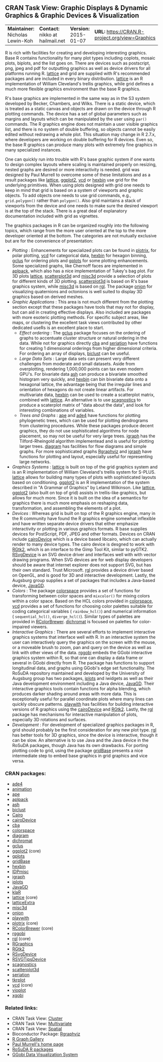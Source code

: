 CRAN Task View: Graphic Displays & Dynamic Graphics & Graphic Devices & Visualization
-------------------------------------------------------------------------------------

<table>
<colgroup>
<col width="50%" />
<col width="50%" />
</colgroup>
<tbody>
<tr class="odd">
<td align="left"><strong>Maintainer:</strong>
Nicholas Lewin-Koh</td>
<td align="left"><strong>Contact:</strong>
nikko at hailmail.net</td>
<td align="left"><strong>Version:</strong>
2015-01-07</td>
<td align="left"><strong>URL:</strong>
<a href="https://CRAN.R-project.org/view=Graphics"> https://CRAN.R-project.org/view=Graphics </a></td>
</tr>
</tbody>
</table>

R is rich with facilities for creating and developing interesting graphics. Base R contains functionality for many plot types including coplots, mosaic plots, biplots, and the list goes on. There are devices such as postscript, png, jpeg and pdf for outputting graphics as well as device drivers for all platforms running R. [lattice](http://cran.rstudio.com/web/packages/lattice/index.html) and grid are supplied with R's recommended packages and are included in every binary distribution. [lattice](http://cran.rstudio.com/web/packages/lattice/index.html) is an R implementation of William Cleveland's trellis graphics, while grid defines a much more flexible graphics environment than the base R graphics.

R's base graphics are implemented in the same way as in the S3 system developed by Becker, Chambers, and Wilks. There is a static device, which is treated as a static canvas and objects are drawn on the device through R plotting commands. The device has a set of global parameters such as margins and layouts which can be manipulated by the user using `par()` commands. The R graphics engine does not maintain a user visible graphics list, and there is no system of double buffering, so objects cannot be easily edited without redrawing a whole plot. This situation may change in R 2.7.x, where developers are working on double buffering for R devices. Even so, the base R graphics can produce many plots with extremely fine graphics in many specialized instances.

One can quickly run into trouble with R's base graphic system if one wants to design complex layouts where scaling is maintained properly on resizing, nested graphs are desired or more interactivity is needed. grid was designed by Paul Murrell to overcome some of these limitations and as a result packages like [lattice](http://cran.rstudio.com/web/packages/lattice/index.html), [ggplot2](http://cran.rstudio.com/web/packages/ggplot2/index.html), [vcd](http://cran.rstudio.com/web/packages/vcd/index.html) or [hexbin](http://cran.rstudio.com/web/packages/hexbin/index.html) use grid for the underlying primitives. When using plots designed with grid one needs to keep in mind that grid is based on a system of viewports and graphic objects. To add objects one needs to use grid commands, e.g., `grid.polygon()` rather than `polygon()`. Also grid maintains a stack of viewports from the device and one needs to make sure the desired viewport is at the top of the stack. There is a great deal of explanatory documentation included with grid as vignettes.

The graphics packages in R can be organized roughly into the following topics, which range from the more user oriented at the top to the more developer oriented at the bottom. The categories are not mutually exclusive but are for the convenience of presentation:

-   *Plotting* : Enhancements for specialized plots can be found in [plotrix](http://cran.rstudio.com/web/packages/plotrix/index.html), for polar plotting, [vcd](http://cran.rstudio.com/web/packages/vcd/index.html) for categorical data, [hexbin](http://cran.rstudio.com/web/packages/hexbin/index.html) for hexagon binning, [gclus](http://cran.rstudio.com/web/packages/gclus/index.html) for ordering plots and [gplots](http://cran.rstudio.com/web/packages/gplots/index.html) for some plotting enhancements. Some specialized graphs, like Chernoff faces are implemented in [aplpack](http://cran.rstudio.com/web/packages/aplpack/index.html), which also has a nice implementation of Tukey's bag plot. For 3D plots [lattice](http://cran.rstudio.com/web/packages/lattice/index.html), [scatterplot3d](http://cran.rstudio.com/web/packages/scatterplot3d/index.html) and [misc3d](http://cran.rstudio.com/web/packages/misc3d/index.html) provide a selection of plots for different kinds of 3D plotting. [scatterplot3d](http://cran.rstudio.com/web/packages/scatterplot3d/index.html) is based on R's base graphics system, while [misc3d](http://cran.rstudio.com/web/packages/misc3d/index.html) is based on [rgl](http://cran.rstudio.com/web/packages/rgl/index.html). The package [onion](http://cran.rstudio.com/web/packages/onion/index.html) for visualizing quaternions and octonions is well suited to display 3D graphics based on derived meshes.
-   *Graphic Applications* : This area is not much different from the plotting section except that these packages have tools that may not for display, but can aid in creating effective displays. Also included are packages with more esoteric plotting methods. For specific subject areas, like maps, or clustering the excellent task views contributed by other dedicated useRs is an excellent place to start.
    -   *Effect ordering* : The [gclus](http://cran.rstudio.com/web/packages/gclus/index.html) package focuses on the ordering of graphs to accentuate cluster structure or natural ordering in the data. While not for graphics directly [cba](http://cran.rstudio.com/web/packages/cba/index.html) and [seriation](http://cran.rstudio.com/web/packages/seriation/index.html) have functions for creating 1 dimensional orderings from higher dimensional criteria. For ordering an array of displays, [biclust](http://cran.rstudio.com/web/packages/biclust/index.html) can be useful.
    -   *Large Data Sets* : Large data sets can present very different challenges from moderate and small datasets. Aside from overplotting, rendering 1,000,000 points can tax even modern GPU's. For bivariate data [ash](http://cran.rstudio.com/web/packages/ash/index.html) can produce a bivariate smoothed histogram very quickly, and [hexbin](http://cran.rstudio.com/web/packages/hexbin/index.html) can bin bivariate data onto a hexagonal lattice, the advantage being that the irregular lines and orientation of hexagons do not create linear artifacts. For multivariate data, [hexbin](http://cran.rstudio.com/web/packages/hexbin/index.html) can be used to create a scatterplot matrix, combined with [lattice](http://cran.rstudio.com/web/packages/lattice/index.html). An alternative is to use [scagnostics](http://cran.rstudio.com/web/packages/scagnostics/index.html) to produce a scaterplot matrix of "data about the data", and look for interesting combinations of variables.
    -   *Trees and Graphs* : [ape](http://cran.rstudio.com/web/packages/ape/index.html) and [ade4](http://cran.rstudio.com/web/packages/ade4/index.html) have functions for plotting phylogenetic trees, which can be used for plotting dendrograms from clustering procedures. While these packages produce decent graphics, they do not use sophisticated algorithms for node placement, so may not be useful for very large trees. [igraph](http://cran.rstudio.com/web/packages/igraph/index.html) has the Tilford-Rheingold algorithm implementead and is useful for plotting larger trees. [diagram](http://cran.rstudio.com/web/packages/diagram/index.html) has facilities for flow diagrams and simple graphs. For more sophisticated graphs [<span class="BioC">Rgraphviz</span>](http://www.Bioconductor.ohttp://cran.rstudio.com/web/packages/release/bioc/html/Rgraphviz.html) and [igraph](http://cran.rstudio.com/web/packages/igraph/index.html) have functions for plotting and layout, especially useful for representing large networks.
-   *Graphics Systems* : [lattice](http://cran.rstudio.com/web/packages/lattice/index.html) is built on top of the grid graphics system and is an R implementation of William Cleveland's trellis system for S-PLUS. [lattice](http://cran.rstudio.com/web/packages/lattice/index.html) allows for building many types of plots with sophisticated layouts based on conditioning. [ggplot2](http://cran.rstudio.com/web/packages/ggplot2/index.html) is an R implementation of the system described in "A Grammar of Graphics" by Leland Wilkinson. Like [lattice](http://cran.rstudio.com/web/packages/lattice/index.html), [ggplot2](http://cran.rstudio.com/web/packages/ggplot2/index.html) (also built on top of grid) assists in trellis-like graphics, but allows for much more. Since it is built on the idea of a semantics for graphics there is much more emphasis on reshaping data, transformation, and assembling the elements of a plot.
-   *Devices* : Whereas grid is built on top of the R graphics engine, many in the R community have found the R graphics engine somewhat inflexible and have written separate device drivers that either emphasize interactivity or plotting in various graphics formats. R base supplies devices for PostScript, PDF, JPEG and other formats. Devices on CRAN include [cairoDevice](http://cran.rstudio.com/web/packages/cairoDevice/index.html) which is a device based libcairo, which can actually render to many device types. The cairo device is desgned to work with [RGtk2](http://cran.rstudio.com/web/packages/RGtk2/index.html), which is an interface to the Gimp Tool Kit, similar to pyGTK2. [RSvgDevice](http://cran.rstudio.com/web/packages/RSvgDevice/index.html) is an SVG device driver and interfaces well with with vector drawing programs. When SVG devices are for web display developers should be aware that internet explorer does not support SVG, but has their own standard. Trust Microsoft. [rgl](http://cran.rstudio.com/web/packages/rgl/index.html) provides a device driver based on OpenGL, and is good for 3D and interactive development. Lastly, the Augsburg group supplies a set of packages that includes a Java-based device, [JavaGD](http://cran.rstudio.com/web/packages/JavaGD/index.html).
-   *Colors* : The package [colorspace](http://cran.rstudio.com/web/packages/colorspace/index.html) provides a set of functions for transforming between color spaces and `mixcolor()` for mixing colors within a color space. Based on the HCL colors provided in [colorspace](http://cran.rstudio.com/web/packages/colorspace/index.html), [vcd](http://cran.rstudio.com/web/packages/vcd/index.html) provides a set of functions for choosing color palettes suitable for coding categorical variables ( `rainbow_hcl()`) and numerical information ( `sequential_hcl()`, `diverge_hcl()`). Similar types of palettes are provided in [RColorBrewer](http://cran.rstudio.com/web/packages/RColorBrewer/index.html). [dichromat](http://cran.rstudio.com/web/packages/dichromat/index.html) is focused on palettes for color-impaired viewers.
-   *Interactive Graphics* : There are several efforts to implement interactive graphics systems that interface well with R. In an interactive system the user can interactively query the graphics on the screen with the mouse, or a moveable brush to zoom, pan and query on the device as well as link with other views of the data. [rggobi](http://cran.rstudio.com/web/packages/rggobi/index.html) embeds the GGobi interactive graphics system within R, so that one can display a data frame or several in GGobi directly from R. The package has functions to support longitudinal data, and graphs using GGobi's edge set functionality. The RoSuDA repository maintained and developed by the University of Augsburg group has two packages, [iplots](http://cran.rstudio.com/web/packages/iplots/index.html) and iwidgets as well as their Java development environment including a Java device, [JavaGD](http://cran.rstudio.com/web/packages/JavaGD/index.html). Their interactive graphics tools contain functions for alpha blending, which produces darker shading around areas with more data. This is exceptionally useful for parallel coordinate plots where many lines can quickly obscure patterns. [playwith](http://cran.rstudio.com/web/packages/playwith/index.html) has facilities for building interactive versions of R graphics using the [cairoDevice](http://cran.rstudio.com/web/packages/cairoDevice/index.html) and [RGtk2](http://cran.rstudio.com/web/packages/RGtk2/index.html). Lastly, the [rgl](http://cran.rstudio.com/web/packages/rgl/index.html) package has mechanisms for interactive manipulation of plots, especially 3D rotations and surfaces.
-   *Development* : For development of specialized graphics packages in R, grid should probably be the first consideration for any new plot type. [rgl](http://cran.rstudio.com/web/packages/rgl/index.html) has better tools for 3D graphics, since the device is interactive, though it can be slow. An alternative is to use Java and the Java device in the RoSuDA packages, though Java has its own drawbacks. For porting plotting code to grid, using the package [gridBase](http://cran.rstudio.com/web/packages/gridBase/index.html) presents a nice intermediate step to embed base graphics in grid graphics and vice versa.

### CRAN packages:

-   [ade4](http://cran.rstudio.com/web/packages/ade4/index.html)
-   [animation](http://cran.rstudio.com/web/packages/animation/index.html)
-   [ape](http://cran.rstudio.com/web/packages/ape/index.html)
-   [aplpack](http://cran.rstudio.com/web/packages/aplpack/index.html)
-   [ash](http://cran.rstudio.com/web/packages/ash/index.html)
-   [biclust](http://cran.rstudio.com/web/packages/biclust/index.html)
-   [Cairo](http://cran.rstudio.com/web/packages/Cairo/index.html)
-   [cairoDevice](http://cran.rstudio.com/web/packages/cairoDevice/index.html)
-   [cba](http://cran.rstudio.com/web/packages/cba/index.html)
-   [colorspace](http://cran.rstudio.com/web/packages/colorspace/index.html)
-   [diagram](http://cran.rstudio.com/web/packages/diagram/index.html)
-   [dichromat](http://cran.rstudio.com/web/packages/dichromat/index.html)
-   [gclus](http://cran.rstudio.com/web/packages/gclus/index.html)
-   [ggplot2](http://cran.rstudio.com/web/packages/ggplot2/index.html) (core)
-   [gplots](http://cran.rstudio.com/web/packages/gplots/index.html)
-   [gridBase](http://cran.rstudio.com/web/packages/gridBase/index.html)
-   [hexbin](http://cran.rstudio.com/web/packages/hexbin/index.html)
-   [IDPmisc](http://cran.rstudio.com/web/packages/IDPmisc/index.html)
-   [igraph](http://cran.rstudio.com/web/packages/igraph/index.html)
-   [iplots](http://cran.rstudio.com/web/packages/iplots/index.html)
-   [JavaGD](http://cran.rstudio.com/web/packages/JavaGD/index.html)
-   [klaR](http://cran.rstudio.com/web/packages/klaR/index.html)
-   [lattice](http://cran.rstudio.com/web/packages/lattice/index.html) (core)
-   [latticeExtra](http://cran.rstudio.com/web/packages/latticeExtra/index.html)
-   [misc3d](http://cran.rstudio.com/web/packages/misc3d/index.html)
-   [onion](http://cran.rstudio.com/web/packages/onion/index.html)
-   [playwith](http://cran.rstudio.com/web/packages/playwith/index.html)
-   [plotrix](http://cran.rstudio.com/web/packages/plotrix/index.html) (core)
-   [RColorBrewer](http://cran.rstudio.com/web/packages/RColorBrewer/index.html) (core)
-   [rggobi](http://cran.rstudio.com/web/packages/rggobi/index.html)
-   [rgl](http://cran.rstudio.com/web/packages/rgl/index.html) (core)
-   [RGraphics](http://cran.rstudio.com/web/packages/RGraphics/index.html)
-   [RGtk2](http://cran.rstudio.com/web/packages/RGtk2/index.html)
-   [RSvgDevice](http://cran.rstudio.com/web/packages/RSvgDevice/index.html)
-   [RSVGTipsDevice](http://cran.rstudio.com/web/packages/RSVGTipsDevice/index.html)
-   [scagnostics](http://cran.rstudio.com/web/packages/scagnostics/index.html)
-   [scatterplot3d](http://cran.rstudio.com/web/packages/scatterplot3d/index.html)
-   [seriation](http://cran.rstudio.com/web/packages/seriation/index.html)
-   [tkrplot](http://cran.rstudio.com/web/packages/tkrplot/index.html)
-   [vcd](http://cran.rstudio.com/web/packages/vcd/index.html) (core)
-   [vioplot](http://cran.rstudio.com/web/packages/vioplot/index.html)
-   [xgobi](http://cran.rstudio.com/web/packages/xgobi/index.html)

### Related links:

-   CRAN Task View: [Cluster](Cluster.html)
-   CRAN Task View: [Multivariate](Multivariate.html)
-   CRAN Task View: [Spatial](Spatial.html)
-   Bioconductor Package: [<span class="BioC">Rgraphviz</span>](http://www.Bioconductor.ohttp://cran.rstudio.com/web/packages/release/bioc/html/Rgraphviz.html)
-   [R Graph Gallery](http://rgraphgallery.blogspot.com/)
-   [Paul Murrell's home page](http://www.stat.auckland.ac.nz/~paul/)
-   [RoSuDA R packages](http://www.rosuda.org/software/)
-   [GGobi Data Visualization System](http://www.ggobi.org/)
